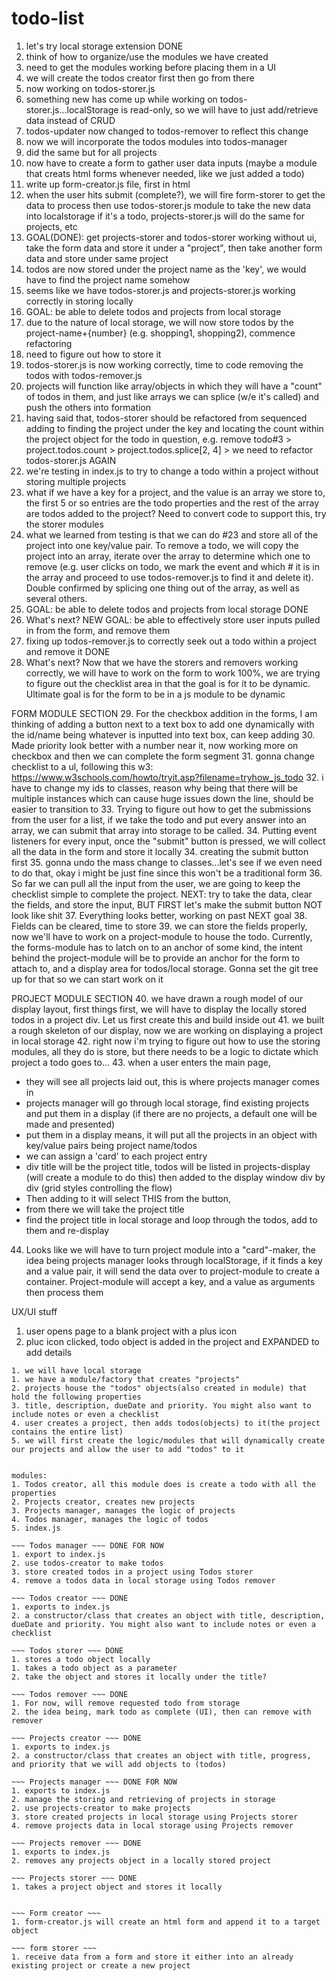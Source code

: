# todo-list

1. let's try local storage extension DONE
2. think of how to organize/use the modules we have created
3. need to get the modules working before placing them in a UI
4. we will create the todos creator first then go from there
5. now working on todos-storer.js
6. something new has come up while working on todos-storer.js...localStorage is read-only, so we will have to just add/retrieve data instead of CRUD
7. todos-updater now changed to todos-remover to reflect this change
8. now we will incorporate the todos modules into todos-manager
9. did the same but for all projects
10. now have to create a form to gather user data inputs (maybe a module that creats html forms whenever needed, like we just added a todo)
11. write up form-creator.js file, first in html
12. when the user hits submit (complete?), we will fire form-storer to get the data to process then use todos-storer.js module to take the new data into localstorage if it's a todo, projects-storer.js will do the same for projects, etc
13. GOAL(DONE): get projects-storer and todos-storer working without ui, take the form data and store it under a "project", then take another form data and store under same project
14. todos are now stored under the project name as the 'key', we would have to find the project name somehow
15. seems like we have todos-storer.js and projects-storer.js working correctly in storing locally 
16. GOAL: be able to delete todos and projects from local storage
17. due to the nature of local storage, we will now store todos by the project-name+{number} (e.g. shopping1, shopping2), commence refactoring
18. need to figure out how to store it
19. todos-storer.js is now working correctly, time to code removing the todos with todos-remover.js
20. projects will function like array/objects in which they will have a "count" of todos in them, and just like arrays we can splice (w/e it's called) and push the others into formation
21. having said that, todos-storer should be refactored from sequenced adding to finding the project under the key and locating the count within the project object for the todo in question, e.g. remove todo#3 > project.todos.count > project.todos.splice[2, 4] > we need to refactor todos-storer.js AGAIN
22. we're testing in index.js to try to change a todo within a project without storing multiple projects
23. what if we have a key for a project, and the value is an array we store to, the first 5 or so entries are the todo properties and the rest of the array are todos added to the project? Need to convert code to support this, try the storer modules
24. what we learned from testing is that we can do #23 and store all of the project into one key/value pair. To remove a todo, we will copy the project into an array, iterate over the array to determine which one to remove (e.g. user clicks on todo, we mark the event and which # it is in the array and proceed to use todos-remover.js to find it and delete it). Double confirmed by splicing one thing out of the array, as well as several others.
25.  GOAL: be able to delete todos and projects from local storage DONE
26. What's next? NEW GOAL: be able to effectively store user inputs pulled in from the form, and remove them
27. fixing up todos-remover.js to correctly seek out a todo within a project and remove it DONE
28. What's next? Now that we have the storers and removers working correctly, we will have to work on the form to work 100%, we are trying to figure out the checklist area in that the goal is for it to be dynamic. Ultimate goal is for the form to be in a js module to be dynamic

FORM MODULE SECTION
29. For the checkbox addition in the forms, I am thinking of adding a button next to a text box to add one dynamically with the id/name being whatever is inputted into text box, can keep adding
30. Made priority look better with a number near it, now working more on checkbox and then we can complete the form segment
31. gonna change checklist to a ul, following this w3: https://www.w3schools.com/howto/tryit.asp?filename=tryhow_js_todo
32. i have to change my ids to classes, reason why being that there will be multiple instances which can cause huge issues down the line, should be easier to transition to
33. Trying to figure out how to get the submissions from the user for a list, if we take the todo and put every answer into an array, we can submit that array into storage to be called.
34. Putting event listeners for every input, once the "submit" button is pressed, we will collect all the data in the form and store it locally
34. creating the submit button first
35. gonna undo the mass change to classes...let's see if we even need to do that, okay i might be just fine since this won't be a traditional form
36. So far we can pull all the input from the user, we are going to keep the checklist simple to complete the project. NEXT: try to take the data, clear the fields, and store the input, BUT FIRST let's make the submit button NOT look like shit
37. Everything looks better, working on past NEXT goal
38. Fields can be cleared, time to store
39. we can store the fields properly, now we'll have to work on a project-module to house the todo. Currently, the forms-module has to latch on to an anchor of some kind, the intent behind the project-module will be to provide an anchor for the form to attach to, and a display area for todos/local storage. Gonna set the git tree up for that so we can start work on it

PROJECT MODULE SECTION
40. we have drawn a rough model of our display layout, first things first, we will have to display the locally stored todos in a project div. Let us first create this and build inside out
41. we built a rough skeleton of our display, now we are working on displaying a project in local storage
42. right now i'm trying to figure out how to use the storing modules, all they do is store, but there needs to be a logic to dictate which project a todo goes to...
43. when a user enters the main page, 
- they will see all projects laid out, this is where projects manager comes in
- projects manager will go through local storage, find existing projects and put them in a display (if there are no projects, a default one will be made and presented)
- put them in a display means, it will put all the projects in an object with key/value pairs being project name/todos
- we can assign a 'card' to each project entry
- div title will be the project title, todos will be listed in projects-display (will create a module to do this) then added to the display window div by div (grid styles controlling the flow)
- Then adding to it will select THIS from the button, 
- from there we will take the project title
- find the project title in local storage and loop through the todos, add to them and re-display
44. Looks like we will have to turn project module into a "card"-maker, the idea being projects manager looks through localStorage, if it finds a key and a value pair, it will send the data over to project-module to create a container. Project-module will accept a key, and a value as arguments then process them

UX/UI stuff
1. user opens page to a blank project with a plus icon
2. pluc icon clicked, todo object is added in the project and EXPANDED to add details 



~~~~~ Planning ~~~~~
1. we will have local storage
1. we have a module/factory that creates "projects"
2. projects house the "todos" objects(also created in module) that hold the following properties
3. title, description, dueDate and priority. You might also want to include notes or even a checklist
4. user creates a project, then adds todos(objects) to it(the project contains the entire list)
5. we will first create the logic/modules that will dynamically create our projects and allow the user to add "todos" to it


modules:
1. Todos creator, all this module does is create a todo with all the properties
2. Projects creator, creates new projects
3. Projects manager, manages the logic of projects
4. Todos manager, manages the logic of todos
5. index.js

~~~ Todos manager ~~~ DONE FOR NOW
1. export to index.js
2. use todos-creator to make todos
3. store created todos in a project using Todos storer
4. remove a todos data in local storage using Todos remover

~~~ Todos creator ~~~ DONE
1. exports to index.js
2. a constructor/class that creates an object with title, description, dueDate and priority. You might also want to include notes or even a checklist

~~~ Todos storer ~~~ DONE
1. stores a todo object locally
1. takes a todo object as a parameter
2. take the object and stores it locally under the title?

~~~ Todos remover ~~~ DONE
1. For now, will remove requested todo from storage
2. the idea being, mark todo as complete (UI), then can remove with remover

~~~ Projects creator ~~~ DONE
1. exports to index.js
2. a constructor/class that creates an object with title, progress, and priority that we will add objects to (todos)

~~~ Projects manager ~~~ DONE FOR NOW
1. exports to index.js
2. manage the storing and retrieving of projects in storage
2. use projects-creator to make projects
3. store created projects in local storage using Projects storer
4. remove projects data in local storage using Projects remover

~~~ Projects remover ~~~ DONE
1. exports to index.js
2. removes any projects object in a locally stored project

~~~ Projects storer ~~~ DONE
1. takes a project object and stores it locally


~~~ Form creator ~~~
1. form-creator.js will create an html form and append it to a target object

~~~ form storer ~~~
1. receive data from a form and store it either into an already existing project or create a new project